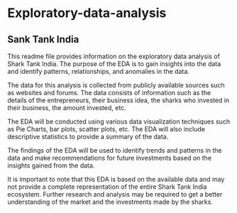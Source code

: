 # Exploratory-data-analysis

## Sank Tank India

This readme file provides information on the exploratory data analysis of Shark Tank India. The purpose of the EDA is to gain insights into the data and identify patterns, relationships, and anomalies in the data.

The data for this analysis is collected from publicly available sources such as websites and forums. The data consists of information such as the details of the entrepreneurs, their business idea, the sharks who invested in their business, the amount invested, etc.

The EDA will be conducted using various data visualization techniques such as Pie Charts, bar plots, scatter plots, etc. The EDA will also include descriptive statistics to provide a summary of the data.

The findings of the EDA will be used to identify trends and patterns in the data and make recommendations for future investments based on the insights gained from the data.

It is important to note that this EDA is based on the available data and may not provide a complete representation of the entire Shark Tank India ecosystem. Further research and analysis may be required to get a better understanding of the market and the investments made by the sharks.
